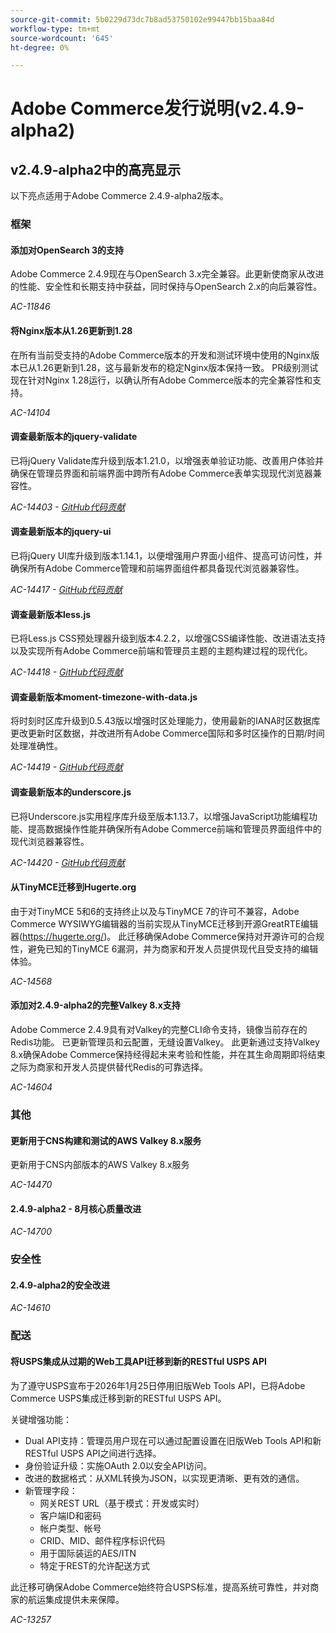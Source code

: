```yaml
---
source-git-commit: 5b0229d73dc7b8ad53750102e99447bb15baa84d
workflow-type: tm+mt
source-wordcount: '645'
ht-degree: 0%

---
```

# Adobe Commerce发行说明(v2.4.9-alpha2)

## v2.4.9-alpha2中的高亮显示

以下亮点适用于Adobe Commerce 2.4.9-alpha2版本。

### 框架

#### 添加对OpenSearch 3的支持

Adobe Commerce 2.4.9现在与OpenSearch 3.x完全兼容。此更新使商家从改进的性能、安全性和长期支持中获益，同时保持与OpenSearch 2.x的向后兼容性。

_AC-11846_

#### 将Nginx版本从1.26更新到1.28

在所有当前受支持的Adobe Commerce版本的开发和测试环境中使用的Nginx版本已从1.26更新到1.28，这与最新发布的稳定Nginx版本保持一致。
PR级别测试现在针对Nginx 1.28运行，以确认所有Adobe Commerce版本的完全兼容性和支持。

_AC-14104_

#### 调查最新版本的jquery-validate

已将jQuery Validate库升级到版本1.21.0，以增强表单验证功能、改善用户体验并确保在管理员界面和前端界面中跨所有Adobe Commerce表单实现现代浏览器兼容性。

_AC-14403 - [GitHub代码贡献](https://github.com/magento/magento2/commit/98b2848a)_

#### 调查最新版本的jquery-ui

已将jQuery UI库升级到版本1.14.1，以便增强用户界面小组件、提高可访问性，并确保所有Adobe Commerce管理和前端界面组件都具备现代浏览器兼容性。

_AC-14417 - [GitHub代码贡献](https://github.com/magento/magento2/commit/77c589a6)_

#### 调查最新版本less.js

已将Less.js CSS预处理器升级到版本4.2.2，以增强CSS编译性能、改进语法支持以及实现所有Adobe Commerce前端和管理员主题的主题构建过程的现代化。

_AC-14418 - [GitHub代码贡献](https://github.com/magento/magento2/commit/98b2848a)_

#### 调查最新版本moment-timezone-with-data.js

将时刻时区库升级到0.5.43版以增强时区处理能力，使用最新的IANA时区数据库更改更新时区数据，并改进所有Adobe Commerce国际和多时区操作的日期/时间处理准确性。

_AC-14419 - [GitHub代码贡献](https://github.com/magento/magento2/commit/98b2848a)_

#### 调查最新版本的underscore.js

已将Underscore.js实用程序库升级至版本1.13.7，以增强JavaScript功能编程功能、提高数据操作性能并确保所有Adobe Commerce前端和管理员界面组件中的现代浏览器兼容性。

_AC-14420 - [GitHub代码贡献](https://github.com/magento/magento2/commit/98b2848a)_

#### 从TinyMCE迁移到Hugerte.org

由于对TinyMCE 5和6的支持终止以及与TinyMCE 7的许可不兼容，Adobe Commerce WYSIWYG编辑器的当前实现从TinyMCE迁移到开源GreatRTE编辑器(https://hugerte.org/)。
此迁移确保Adobe Commerce保持对开源许可的合规性，避免已知的TinyMCE 6漏洞，并为商家和开发人员提供现代且受支持的编辑体验。

_AC-14568_

#### 添加对2.4.9-alpha2的完整Valkey 8.x支持

Adobe Commerce 2.4.9具有对Valkey的完整CLI命令支持，镜像当前存在的Redis功能。 已更新管理员和云配置，无缝设置Valkey。
此更新通过支持Valkey 8.x确保Adobe Commerce保持经得起未来考验和性能，并在其生命周期即将结束之际为商家和开发人员提供替代Redis的可靠选择。

_AC-14604_

### 其他

#### 更新用于CNS构建和测试的AWS Valkey 8.x服务

更新用于CNS内部版本的AWS Valkey 8.x服务

_AC-14470_

#### 2.4.9-alpha2 - 8月核心质量改进

_AC-14700_

### 安全性

#### 2.4.9-alpha2的安全改进

_AC-14610_

### 配送

#### 将USPS集成从过期的Web工具API迁移到新的RESTful USPS API

为了遵守USPS宣布于2026年1月25日停用旧版Web Tools API，已将Adobe Commerce USPS集成迁移到新的RESTful USPS API。

关键增强功能：

* Dual API支持：管理员用户现在可以通过配置设置在旧版Web Tools API和新RESTful USPS API之间进行选择。
* 身份验证升级：实施OAuth 2.0以安全API访问。
* 改进的数据格式：从XML转换为JSON，以实现更清晰、更有效的通信。
* 新管理字段：
   * 网关REST URL（基于模式：开发或实时）
   * 客户端ID和密码
   * 帐户类型、帐号
   * CRID、MID、邮件程序标识代码
   * 用于国际装运的AES/ITN
   * 特定于REST的允许配送方式

此迁移可确保Adobe Commerce始终符合USPS标准，提高系统可靠性，并对商家的航运集成提供未来保障。

_AC-13257_
